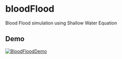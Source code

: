 # bloodFlood
Blood Flood simulation using Shallow Water Equation

## Demo
[![BloodFloodDemo](https://img.youtube.com/vi/-r3iS7sNa3Y/0.jpg)](https://www.youtube.com/watch?v=-r3iS7sNa3Y)
